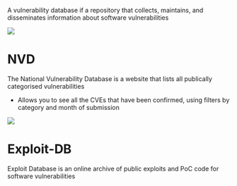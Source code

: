 A vulnerability database if a repository that collects, maintains, and disseminates information about software vulnerabilities

![](https://github.com/JonmarCorpuz/SecondBrain/blob/main/Assets/Whitespace.png)

# NVD

The National Vulnerability Database is a website that lists all publically categorised vulnerabilities

* Allows you to see all the CVEs that have been confirmed, using filters by category and month of submission

![](https://github.com/JonmarCorpuz/SecondBrain/blob/main/Assets/Whitespace.png)

# Exploit-DB

Exploit Database is an online archive of public exploits and PoC code for software vulnerabilities
